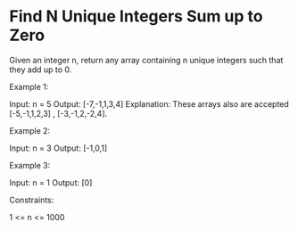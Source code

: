 # Find N Unique Integers Sum up to Zero

Given an integer n, return any array containing n unique integers such that they add up to 0.

Example 1:

Input: n = 5
Output: [-7,-1,1,3,4]
Explanation: These arrays also are accepted [-5,-1,1,2,3] , [-3,-1,2,-2,4].

Example 2:

Input: n = 3
Output: [-1,0,1]

Example 3:

Input: n = 1
Output: [0]

Constraints:

1 <= n <= 1000
